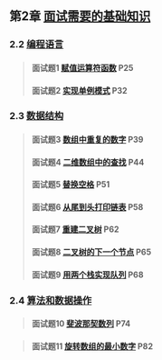 ## 第2章 [面试需要的基础知识](/chapter_2)

### 2.2 [编程语言](/chapter_2/section_2)

> #### 面试题1 [赋值运算符函数](./section_2#qusetion_1) P25
>
> #### 面试题2 [实现单例模式](./section_2#question_2) P32

### 2.3 [数据结构](/chapter_2/section_3)

> #### 面试题3 [数组中重复的数字](./section_3#question_3) P39
>
> #### 面试题4 [二维数组中的查找](./section_3#question_4) P44
>
> #### 面试题5 [替换空格](./section_3#question_5) P51
>
> #### 面试题6 [从尾到头打印链表](./section_3#question_6) P58
>
> #### 面试题7 [重建二叉树](./section_3#question_7) P62
>
> #### 面试题8 [二叉树的下一个节点](./section_3#question_8) P65
>
> #### 面试题9 [用两个栈实现队列](./section_3#question_9) P68

### 2.4 [算法和数据操作](/chapter_2/section_4)

> #### 面试题10 [斐波那契数列](./section_3#question_10) P74

> #### 面试题11 [旋转数组的最小数字](./section_3#question_11) P82

